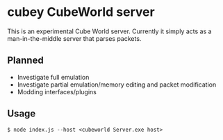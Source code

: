 
# cubey CubeWorld server

This is an experimental Cube World server. Currently it simply acts as a
man-in-the-middle server that parses packets.

## Planned

* Investigate full emulation
* Investigate partial emulation/memory editing and packet modification
* Modding interfaces/plugins

## Usage

    $ node index.js --host <cubeworld Server.exe host>


